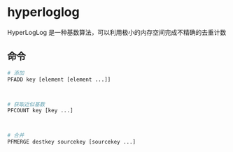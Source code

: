 # hyperloglog

 HyperLogLog 是一种基数算法，可以利用极小的内存空间完成不精确的去重计数

## 命令

```sh
# 添加
PFADD key [element [element ...]]



# 获取近似基数
PFCOUNT key [key ...]



# 合并
PFMERGE destkey sourcekey [sourcekey ...]
```

